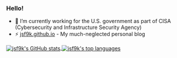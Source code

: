 ### Hello! ###

- 🔭 I’m currently working for the U.S. government as part of CISA (Cybersecurity and Infrastructure Security Agency)
- ⚡ [jsf9k.github.io](https://jsf9k.github.io) - My much-neglected personal blog

<a href="https://github.com/anuraghazra/github-readme-stats">
  <picture>
    <source
      srcset="https://github-readme-stats.vercel.app/api?username=jsf9k&hide_border=true&rank_icon=percentile&show=reviews,discussions_started,discussions_answered,prs_merged,prs_merged_percentage&show_icons=true&theme=dark"
      media="(prefers-color-scheme: dark)"
    />
    <source
      srcset="https://github-readme-stats.vercel.app/api?username=jsf9k&hide_border=true&rank_icon=percentile&show=reviews,discussions_started,discussions_answered,prs_merged,prs_merged_percentage&show_icons=true&theme=default"
      media="(prefers-color-scheme: light)"
    />
    <img align="center" alt="jsf9k's GitHub stats" src="https://github-readme-stats.vercel.app/api?username=jsf9k&hide_border=true&rank_icon=percentile&show=reviews,discussions_started,discussions_answered,prs_merged,prs_merged_percentage&show_icons=true&theme=transparent" />
  </picture>
</a>
<a href="https://github.com/anuraghazra/github-readme-stats">
  <picture>
    <source
      srcset="https://github-readme-stats.vercel.app/api/top-langs/?username=jsf9k&hide_border=true&langs_count=10&layout=compact&size_weight=0.5&count_weight=0.5&theme=dark"
      media="(prefers-color-scheme: dark)"
    />
    <source
      srcset="https://github-readme-stats.vercel.app/api/top-langs/?username=jsf9k&hide_border=true&langs_count=10&layout=compact&size_weight=0.5&count_weight=0.5&theme=default"
      media="(prefers-color-scheme: light)"
    />
    <img align="center" alt="jsf9k's top languages" src="https://github-readme-stats.vercel.app/api/top-langs/?username=jsf9k&hide_border=true&langs_count=10&layout=compact&size_weight=0.5&count_weight=0.5&theme=transparent" />
  </picture>
</a>
